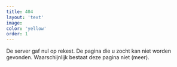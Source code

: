 ```yaml
---
title: 404
layout: 'text'
image:
color: 'yellow'
order: 1
---
```



De server gaf nul op rekest. De pagina die u zocht kan niet worden gevonden. Waarschijnlijk bestaat deze pagina niet (meer).